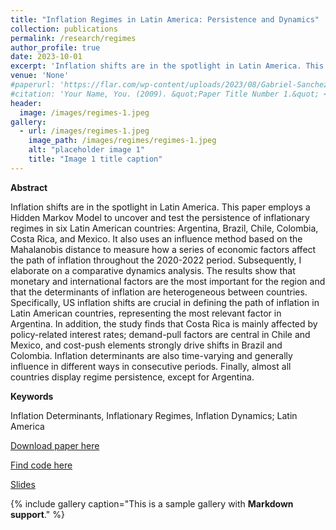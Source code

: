 ```yaml
---
title: "Inflation Regimes in Latin America: Persistence and Dynamics"
collection: publications
permalink: /research/regimes
author_profile: true
date: 2023-10-01
excerpt: 'Inflation shifts are in the spotlight in Latin America. This paper employs a Hidden Markov Model to uncover and test the persistence of inflationary regimes in six Latin American countries: Argentina, Brazil, Chile, Colombia, Costa Rica, and Mexico. It also uses an influence method based on the Mahalanobis distance to measure how a series of economic factors affect the path of inflation throughout the 2020-2022 period. Subsequently, I elaborate on a comparative dynamics analysis. The results show that monetary and international factors are the most important for the region and that the determinants of inflation are het- erogeneous between countries. Specifically, US inflation shifts are crucial in defining the path of inflation in Latin American countries, representing the most relevant factor in Argentina. In addition, the study finds that Costa Rica is mainly affected by policy-related interest rates; demand-pull factors are central in Chile and Mexico, and cost-push elements strongly drive shifts in Brazil and Colombia. Inflation determinants are also time-varying and generally influence in different ways in consecutive periods. Finally, almost all countries display regime persistence, except for Argentina.'
venue: 'None'
#paperurl: 'https://flar.com/wp-content/uploads/2023/08/Gabriel-Sanchez_Inflation-Regimes-in-Latin-America.pdf'
#citation: 'Your Name, You. (2009). &quot;Paper Title Number 1.&quot; <i>Journal 1</i>. 1(1).'
header:
  image: /images/regimes-1.jpeg
gallery:
  - url: /images/regimes-1.jpeg
    image_path: /images/regimes/regimes-1.jpeg
    alt: "placeholder image 1"
    title: "Image 1 title caption"
---
```


**Abstract**

Inflation shifts are in the spotlight in Latin America. This paper employs a Hidden Markov Model to uncover and test the persistence of inflationary regimes in six Latin American countries: Argentina, Brazil, Chile, Colombia, Costa Rica, and Mexico. It also uses an influence method based on the Mahalanobis distance to measure how a series of economic factors affect the path of inflation throughout the 2020-2022 period. Subsequently, I elaborate on a comparative dynamics analysis. The results show that monetary and international factors are the most important for the region and that the determinants of inflation are heterogeneous between countries. Specifically, US inflation shifts are crucial in defining the path of inflation in Latin American countries, representing the most relevant factor in Argentina. In addition, the study finds that Costa Rica is mainly affected by policy-related interest rates; demand-pull factors are central in Chile and Mexico, and cost-push elements strongly drive shifts in Brazil and Colombia. Inflation determinants are also time-varying and generally influence in different ways in consecutive periods. Finally, almost all countries display regime persistence, except for Argentina.

**Keywords** 

Inflation Determinants, Inflationary Regimes, Inflation Dynamics; Latin America

[Download paper here](/files/regimes.pdf)

[Find code here](https://gabriel-sanchezh.github.io/regimes/ "Regimes code")

[Slides](/files/regimes-slides.pdf)

{% include gallery caption="This is a sample gallery with **Markdown support**." %}